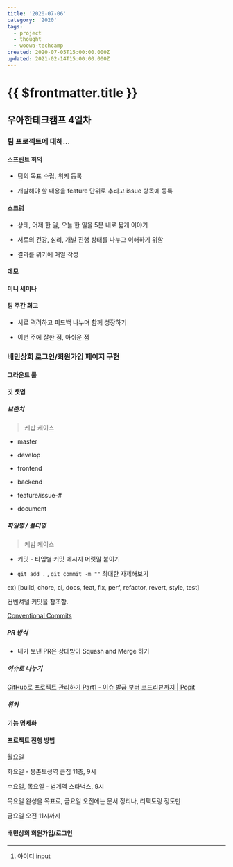 ```yaml
---
title: '2020-07-06'
category: '2020'
tags:
  - project
  - thought
  - woowa-techcamp
created: 2020-07-05T15:00:00.000Z
updated: 2021-02-14T15:00:00.000Z
---
```


# {{ $frontmatter.title }}

## 우아한테크캠프 4일차

### 팀 프로젝트에 대해...

#### 스프린트 회의

- 팀의 목표 수립, 위키 등록

- 개발해야 할 내용을 feature 단위로 추리고 issue 항목에 등록

#### 스크럼

- 상태, 어제 한 일, 오늘 한 일을 5분 내로 짧게 이야기

- 서로의 건강, 심리, 개발 진행 상태를 나누고 이해하기 위함

- 결과를 위키에 매일 작성

#### 데모

#### 미니 세미나

#### 팀 주간 회고

- 서로 격려하고 피드백 나누며 함께 성장하기

- 이번 주에 잘한 점, 아쉬운 점

### 배민상회 로그인/회원가입 페이지 구현

#### 그라운드 룰

#### 깃 셋업

##### 브랜치

> 케밥 케이스

- master

- develop

- frontend

- backend

- feature/issue-#

- document

##### 파일명 / 폴더명

> 케밥 케이스

- 커밋 - 타입별 커밋 메시지 머릿말 붙이기

- `git add .` , `git commit -m ""` 최대한 자제해보기

ex) [build, chore, ci, docs, feat, fix, perf, refactor, revert, style, test]

컨벤셔널 커밋을 참조함.

[Conventional Commits](https://www.conventionalcommits.org/en/v1.0.0/)

##### PR 방식

- 내가 보낸 PR은 상대방이 Squash and Merge 하기

##### 이슈로 나누기

[GitHub로 프로젝트 관리하기 Part1 - 이슈 발급 부터 코드리뷰까지 | Popit](https://www.popit.kr/github%EB%A1%9C-%ED%94%84%EB%A1%9C%EC%A0%9D%ED%8A%B8-%EA%B4%80%EB%A6%AC%ED%95%98%EA%B8%B0-part1-%EC%9D%B4%EC%8A%88-%EB%B0%9C%EA%B8%89-%EB%B6%80%ED%84%B0-%EC%BD%94%EB%93%9C%EB%A6%AC%EB%B7%B0%EA%B9%8C/)

##### 위키

#### 기능 명세화

#### 프로젝트 진행 방법

월요일

화요일 - 몽촌토성역 큰집 11층, 9시

수요일, 목요일 - 범계역 스타벅스, 9시

목요일 완성을 목표로, 금요일 오전에는 문서 정리나, 리팩토링 정도만

금요일 오전 11시까지

#### 배민상회 회원가입/로그인

---

1. 아이디 input
